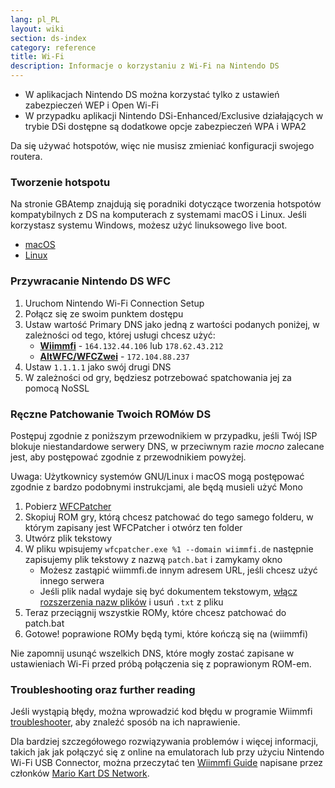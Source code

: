 ```yaml
---
lang: pl_PL
layout: wiki
section: ds-index
category: reference
title: Wi-Fi
description: Informacje o korzystaniu z Wi-Fi na Nintendo DS
---
```


- W aplikacjach Nintendo DS można korzystać tylko z ustawień zabezpieczeń WEP i Open Wi-Fi
- W przypadku aplikacji Nintendo DSi-Enhanced/Exclusive działających w trybie DSi dostępne są dodatkowe opcje zabezpieczeń WPA i WPA2

Da się używać hotspotów, więc nie musisz zmieniać konfiguracji swojego routera.

### Tworzenie hotspotu
Na stronie GBAtemp znajdują się poradniki dotyczące tworzenia hotspotów kompatybilnych z DS na komputerach z systemami macOS i Linux. Jeśli korzystasz systemu Windows, możesz użyć linuksowego live boot.
- [macOS](https://gbatemp.net/threads/571658)
- [Linux](https://gbatemp.net/threads/543283)

### Przywracanie Nintendo DS WFC
1. Uruchom Nintendo Wi-Fi Connection Setup
1. Połącz się ze swoim punktem dostępu
1. Ustaw wartość Primary DNS jako jedną z wartości podanych poniżej, w zależności od tego, której usługi chcesz użyć:
   - **[Wiimmfi](https://wiimmfi.de)** - `164.132.44.106` lub `178.62.43.212`
   - **[AltWFC/WFCZwei](https://save-nintendo-wifi.com/)** - `172.104.88.237`
1. Ustaw `1.1.1.1` jako swój drugi DNS
1. W zależności od gry, będziesz potrzebować spatchowania jej za pomocą NoSSL

### Ręczne Patchowanie Twoich ROMów DS
Postępuj zgodnie z poniższym przewodnikiem w przypadku, jeśli Twój ISP blokuje niestandardowe serwery DNS, w przeciwnym razie *mocno* zalecane jest, aby postępować zgodnie z przewodnikiem powyżej.

Uwaga: Użytkownicy systemów GNU/Linux i macOS mogą postępować zgodnie z bardzo podobnymi instrukcjami, ale będą musieli użyć Mono

1. Pobierz [WFCPatcher](https://github.com/AdmiralCurtiss/WfcPatcher/releases)
1. Skopiuj ROM gry, którą chcesz patchować do tego samego folderu, w którym zapisany jest WFCPatcher i otwórz ten folder
1. Utwórz plik tekstowy
1. W pliku wpisujemy `wfcpatcher.exe %1 --domain wiimmfi.de` następnie zapisujemy plik tekstowy z nazwą `patch.bat` i zamykamy okno
   - Możesz zastąpić wiimmfi.de innym adresem URL, jeśli chcesz użyć innego serwera
   - Jeśli plik nadal wydaje się być dokumentem tekstowym, [włącz rozszerzenia nazw plików](https://dsi.cfw.guide/file-extensions-%28windows%29) i usuń `.txt` z pliku
1. Teraz przeciągnij wszystkie ROMy, które chcesz patchować do patch.bat
1. Gotowe! poprawione ROMy będą tymi, które kończą się na (wiimmfi)

Nie zapomnij usunąć wszelkich DNS, które mogły zostać zapisane w ustawieniach Wi-Fi przed próbą połączenia się z poprawionym ROM-em.

### Troubleshooting oraz further reading
Jeśli wystąpią błędy, można wprowadzić kod błędu w programie Wiimmfi [troubleshooter](https://wiimmfi.de/error), aby znaleźć sposób na ich naprawienie.

Dla bardziej szczegółowego rozwiązywania problemów i więcej informacji, takich jak jak połączyć się z online na emulatorach lub przy użyciu Nintendo Wi-Fi USB Connector, można przeczytać ten [Wiimmfi Guide](https://docs.google.com/document/d/1f3PChwQig40UaiPXlh-Gi5CggGiBPzyrpiecLZlT8ZE/edit?usp=sharing) napisane przez członków [Mario Kart DS Network](https://discord.gg/pa9bea6).
